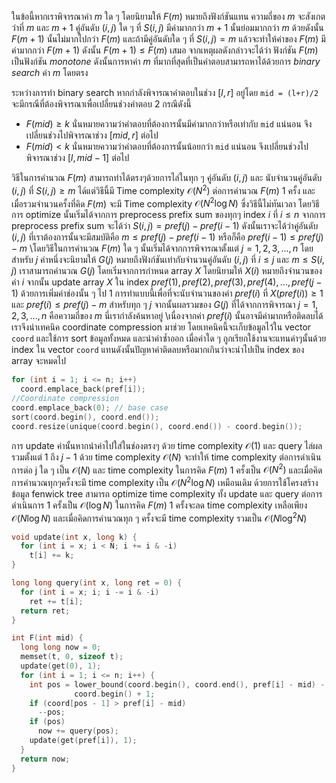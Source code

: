 ในข้อนี้หากเราพิจารณาค่า $m$ ใด ๆ โดยนิยามให้ $F(m)$ หมายถึงฟังก์ชันแทน ความถี่ของ $m$ จะสังเกตว่าที่ $m$ และ $m+1$ คู่อันดับ $(i,j)$ ใด ๆ ที่ $S(i,j)$ มีค่ามากกว่า $m+1$ นั้นย่อมมากกว่า $m$ ด้วยดังนั้น $F(m+1)$ นั้นไม่มากไปกว่า $F(m)$ และถ้ามีคู่อันดับใด ๆ ที่ $S(i,j) = m$ แล้วจะทำให้ค่าของ $F(m)$ มีค่ามากกว่า $F(m+1)$ ดังนั้น $F(m+1) \leq F(m)$ เสมอ จากเหตุผลดังกล่าวจะได้ว่า ฟังก์ชัน $F(m)$ เป็นฟังก์ชัน *monotone* ดังนั้นการหาค่า $m$ ที่มากที่สุดที่เป็นคำตอบสามารถหาได้ด้วยการ *binary search* ค่า $m$ โดยตรง

ระหว่างการทำ binary search หากกำลังพิจารณาคำตอบในช่วง $[l,r]$ อยู่โดย `mid = (l+r)/2` จะมีกรณีที่ต้องพิจารณาเพื่อเปลี่ยนช่วงคำตอบ 2 กรณีดังนี้ 
* $F(mid) \geq k$ นั่นหมายความว่าคำตอบที่ต้องการนั้นมีค่ามากกว่าหรือเท่ากับ `mid` แน่นอน จึงเปลี่ยนช่วงไปพิจารณาช่วง $[mid,r]$ ต่อไป
* $F(mid) < k$ นั่นหมายความว่าคำตอบที่ต้องการนั้นน้อยกว่า `mid` แน่นอน จึงเปลี่ยนช่วงไปพิจารณาช่วง $[l,mid-1]$ ต่อไป

วิธีในการคำนวณ $F(m)$ สามารถทำได้ตรงๆด้วยการไล่ในทุก ๆ คู่อันดับ $(i,j)$ และ นับจำนวนคู่อันดับ $(i,j)$ ที่ $S(i,j) \geq m$ ได้แต่วิธีนี้มี Time complexity $\mathcal{O}(N^2)$ ต่อการคำนวณ $F(m)$ 1 ครั้ง และเมื่อรวมจำนวนครั้งที่คิด $F(m)$ จะมี Time complexity $\mathcal{O}(N^2\log N)$ ซึ่งวิธีนี้ไม่ทันเวลา โดยวิธีการ optimize นั้นเริ่มได้จากการ preprocess prefix sum ของทุกๆ index $i$ ที่ $i \leq n$ จากการ preprocess prefix sum จะได้ว่า $S(i,j) = pref(j) - pref(i-1)$ ดังนั้นเราจะได้ว่าคู่อันดับ $(i,j)$ ที่เราต้องการนั้นจะมีสมบัติคือ $m \leq pref(j) - pref(i-1)$ หรือก็คือ $pref(i-1) \leq pref(j) - m$ \\โดยวิธีในการคำนวณ $F(m)$ ใด ๆ นั้นเริ่มได้จากการพิจารณาตั้งแต่ $j = 1,2,3,...,n$ โดยสำหรับ $j$ ค่าหนึ่งจะนิยามให้ $G(j)$ หมายถึงฟังก์ชันเท่ากับจำนวนคู่อันดับ $(i,j)$ ที่ $i \leq j$ และ $m \leq S(i,j)$ เราสามารถคำนวณ $G(j)$ โดยเริ่มจากการกำหนด array $X$ โดยนิยามให้ $X(i)$ หมายถึงจำนวนของค่า $i$ จากนั้น update array $X$ ใน index $pref(1),pref(2),pref(3),pref(4),...,pref(j-1)$ ด้วยการเพิ่มค่าช่องนั้น ๆ ไป 1 การทำแบบนี้เพื่อที่จะนับจำนวนของค่า $pref(i)$ ที่ $X(pref(i)) \geq 1$ และ $pref(i) \leq pref(j) - m$ สำหรับทุก ๆ $j$ จากนั้นผลรวมของ $G(j)$ ที่ได้จากการพิจารณา $j = 1,2,3,...,n$ คือความถี่ของ $m$ นี่เรากำลังค้นหาอยู่ \\เนื่องจากค่า $pref(i)$ นั้นอาจมีค่ามากหรือติดลบได้ เราจึงนำเทคนิค coordinate compression มาช่วย โดยเทคนิคนี้จะเก็บข้อมูลไว้ใน vector `coord` และใช้การ sort ข้อมูลทั้งหมด และนำค่าซ้ำออก เมื่อค่าใด ๆ ถูกเรียกใช้งานจะแทนค่าๆนั้นด้วย index ใน vector `coord` แทนดังนั้นปัญหาค่าติดลบหรือมากเกินว่าจะนำไปเป็น index ของ array จะหมดไป
```cpp
for (int i = 1; i <= n; i++)
  coord.emplace_back(pref[i]);
//Coordinate compression
coord.emplace_back(0); // base case
sort(coord.begin(), coord.end());
coord.resize(unique(coord.begin(), coord.end()) - coord.begin());
```
การ update ค่านั้นหากนำค่าไปใส่ในช่องตรงๆ ด้วย time complexity $\mathcal{O}(1)$ และ query ไล่ผลรวมตั้งแต่ $1$ ถึง $j-1$ ด้วย time complexity $\mathcal{O}(N)$ จะทำให้ time complexity ต่อการดำเนินการต่อ j ใด ๆ เป็น $\mathcal{O}(N)$ และ time complexity ในการคิด $F(m)$ 1 ครั้งเป็น $\mathcal{O}(N^2)$ และเมื่อคิดการคำนวณทุกๆครั้งจะมี time complexity เป็น $\mathcal{O}(N^2\log N)$ เหมือนเดิม ด้วยการใช้โครงสร้างข้อมูล fenwick tree สามารถ optimize time complexity ทั้ง update และ query ต่อการดำเนินการ 1 ครั้งเป็น $\mathcal{O}(\log N)$ ในการคิด $F(m)$ 1 ครั้งจะลด time complexity เหลือเพียง $\mathcal{O}(N\log N)$ และเมื่อคิดการคำนวณทุก ๆ ครั้งจะมี time complexity รวมเป็น $\mathcal{O}(N\log^2 N)$
```cpp
void update(int x, long k) {
  for (int i = x; i < N; i += i & -i)
    t[i] += k;
}

long long query(int x, long ret = 0) {
  for (int i = x; i; i -= i & -i)
    ret += t[i];
  return ret;
}

int F(int mid) {
  long long now = 0;
  memset(t, 0, sizeof t);
  update(get(0), 1);
  for (int i = 1; i <= n; i++) {
    int pos = lower_bound(coord.begin(), coord.end(), pref[i] - mid) -
              coord.begin() + 1;
    if (coord[pos - 1] > pref[i] - mid)
      --pos;
    if (pos)
      now += query(pos);
    update(get(pref[i]), 1);
  }
  return now;
}
```